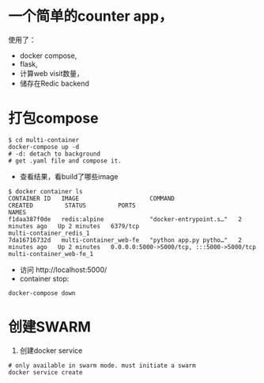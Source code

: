 # 一个简单的counter app， 
使用了：
* docker compose,
* flask, 
* 计算web visit数量，
* 储存在Redic backend

# 打包compose
```
$ cd multi-container
docker-compose up -d
# -d: detach to background
# get .yaml file and compose it.
```
* 查看结果，看build了哪些image
```
$ docker container ls
CONTAINER ID   IMAGE                    COMMAND                  CREATED         STATUS         PORTS                                       NAMES
f1daa387f0de   redis:alpine             "docker-entrypoint.s…"   2 minutes ago   Up 2 minutes   6379/tcp                                    multi-container_redis_1
7da16716732d   multi-container_web-fe   "python app.py pytho…"   2 minutes ago   Up 2 minutes   0.0.0.0:5000->5000/tcp, :::5000->5000/tcp   multi-container_web-fe_1

```
* 访问 http://localhost:5000/
* container stop:
```
docker-compose down
```

# 创建SWARM
1. 创建docker service
```
# only available in swarm mode. must initiate a swarm
docker service create
```
